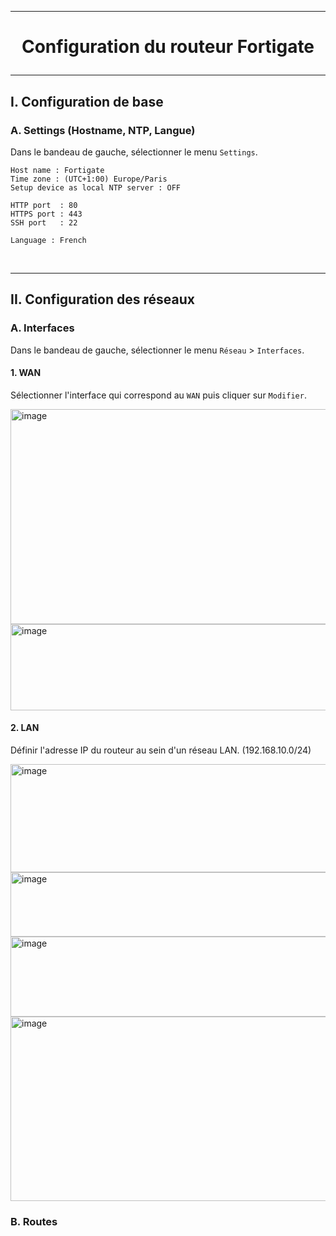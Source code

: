 -----------------------------------------------------------------------------------------------------------------------
# <p align='center'> Configuration du routeur Fortigate </p>
-----------------------------------------------------------------------------------------------------------------------
## I. Configuration de base
### A. Settings (Hostname, NTP, Langue)
Dans le bandeau de gauche, sélectionner le menu `Settings`.

```
Host name : Fortigate
Time zone : (UTC+1:00) Europe/Paris
Setup device as local NTP server : OFF

HTTP port  : 80
HTTPS port : 443
SSH port   : 22

Language : French
```

<br />

-----------------------------------------------------------------------------------------------------------------------
## II. Configuration des réseaux
### A. Interfaces
Dans le bandeau de gauche, sélectionner le menu `Réseau` > `Interfaces`.
#### 1. WAN
Sélectionner l'interface qui correspond au `WAN` puis cliquer sur `Modifier`.

<img width="860" height="344" alt="image" src="https://github.com/user-attachments/assets/e9386b81-0197-428e-ae30-89ebb9c47a0e" />

<img width="860" height="138" alt="image" src="https://github.com/user-attachments/assets/459f20cb-a727-432a-a1da-8830c64ffbfe" />

#### 2. LAN
Définir l'adresse IP du routeur au sein d'un réseau LAN. (192.168.10.0/24)

<img width="860" height="173" alt="image" src="https://github.com/user-attachments/assets/ed8c80be-fd90-4b00-895d-1c40219789fa" />

<img width="860" height="103" alt="image" src="https://github.com/user-attachments/assets/2e55d500-b51b-4c3f-bdc7-627c28c3bba6" />

<img width="860" height="128" alt="image" src="https://github.com/user-attachments/assets/0c700615-8a1b-4b5f-a59d-7cf6cd221249" />

<img width="860" height="295" alt="image" src="https://github.com/user-attachments/assets/87f5803e-5b11-43c8-ac80-acb89a84839b" />

<br />

### B. Routes
